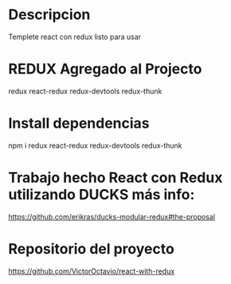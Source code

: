 # Descripcion
 Templete react con redux listo para usar

# REDUX Agregado al Projecto
 redux
 react-redux
 redux-devtools
 redux-thunk
# Install dependencias
 npm i redux react-redux redux-devtools redux-thunk

# Trabajo hecho React con Redux utilizando DUCKS más info:
https://github.com/erikras/ducks-modular-redux#the-proposal

# Repositorio del proyecto
https://github.com/VictorOctavio/react-with-redux